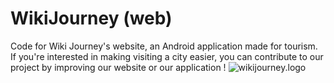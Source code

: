 # WikiJourney (web)
Code for Wiki Journey's website, an Android application made for tourism.
If you're interested in making visiting a city easier, you can contribute to our project by improving our website or our application !
![wikijourney.logo](http://http://wikijourneydev.alwaysdata.net/images/design/logo.png)
